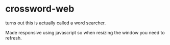 # crossword-web
turns out this is actually called a word searcher.

Made responsive using javascript so when resizing the window you need to refresh.
